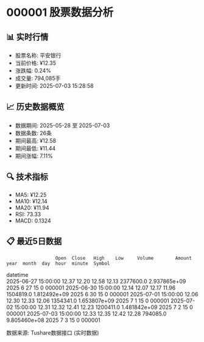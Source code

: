 
# 000001 股票数据分析

## 📊 实时行情
- 股票名称: 平安银行
- 当前价格: ¥12.35
- 涨跌幅: 0.24%
- 成交量: 794,085手
- 更新时间: 2025-07-03 15:28:58

## 📈 历史数据概览
- 数据期间: 2025-05-28 至 2025-07-03
- 数据条数: 26条
- 期间最高: ¥12.58
- 期间最低: ¥11.44
- 期间涨幅: 7.11%

## 🔍 技术指标
- MA5: ¥12.25
- MA10: ¥12.14
- MA20: ¥11.94
- RSI: 73.33
- MACD: 0.1324

## 📋 最近5日数据
                      Open  Close   High    Low     Volume        Amount  year  month  day  hour  minute  Symbol
datetime                                                                                                        
2025-06-27 15:00:00  12.37  12.20  12.58  12.13  2377600.0  2.937865e+09  2025      6   27    15       0  000001
2025-06-30 15:00:00  12.14  12.07  12.17  11.96  1504819.0  1.812492e+09  2025      6   30    15       0  000001
2025-07-01 15:00:00  12.06  12.30  12.33  12.06  1354341.0  1.653807e+09  2025      7    1    15       0  000001
2025-07-02 15:00:00  12.31  12.32  12.41  12.23  1200411.0  1.481842e+09  2025      7    2    15       0  000001
2025-07-03 15:00:00  12.33  12.35  12.42  12.28   794085.0  9.805460e+08  2025      7    3    15       0  000001

数据来源: Tushare数据接口 (实时数据)
